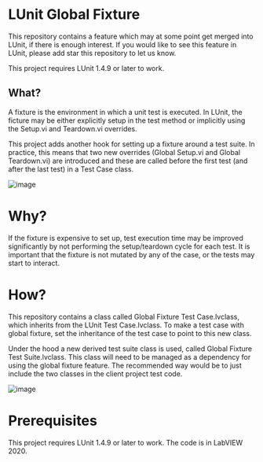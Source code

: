 # LUnit Global Fixture
This repository contains a feature which may at some point get merged into LUnit, if there is enough interest.
If you would like to see this feature in LUnit, please add star this repository to let us know.

This project requires LUnit 1.4.9 or later to work.

## What?
A fixture is the environment in which a unit test is executed.
In LUnit, the ficture may be either explicitly setup in the test method or implicitly using the Setup.vi and Teardown.vi overrides.

This project adds another hook for setting up a fixture around a test suite.
In practice, this means that two new overrides (Global Setup.vi and Global Teardown.vi) are introduced and these are called before the first test (and after the last test) in a Test Case class.

![image](https://github.com/Astemes/astemes-lunit-global-fixture/assets/40723774/820a818e-ef2c-48d8-bf2d-389712731786)

# Why?
If the fixture is expensive to set up, test execution time may be improved significantly by not performing the setup/teardown cycle for each test.
It is important that the fixture is not mutated by any of the case, or the tests may start to interact.

# How?
This repository contains a class called Global Fixture Test Case.lvclass, which inherits from the LUnit Test Case.lvclass.
To make a test case with global fixture, set the inheritance of the test case to point to this new class.

Under the hood a new derived test suite class is used, called Global Fixture Test Suite.lvclass.
This class will need to be managed as a dependency for using the global fixture feature.
The recommended way would be to just include the two classes in the client project test code.

![image](https://github.com/Astemes/astemes-lunit-global-fixture/assets/40723774/1baa1315-770e-4440-aa88-fc9ecca78523)

# Prerequisites
This project requires LUnit 1.4.9 or later to work.
The code is in LabVIEW 2020.
